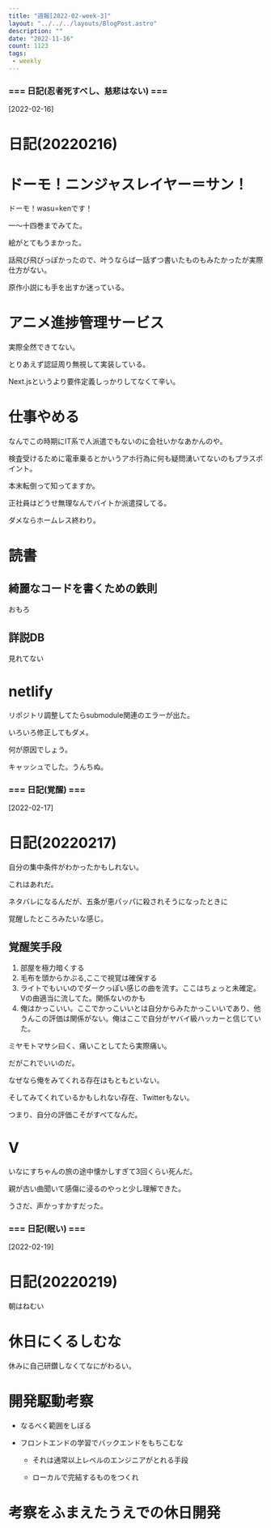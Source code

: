 ```yaml
---
title: "週報[2022-02-week-3]"
layout: "../../../layouts/BlogPost.astro"
description: ""
date: "2022-11-16"
count: 1123
tags:
 - weekly
---
```





### === 日記(忍者死すべし、慈悲はない) ===

[2022-02-16]
# 日記(20220216)

# ドーモ！ニンジャスレイヤー＝サン！

ドーモ！wasu=kenです！

一〜十四巻までみてた。

絵がとてもうまかった。

話飛び飛びっぽかったので、叶うならば一話ずつ書いたものもみたかったが実際仕方がない。

原作小説にも手を出すか迷っている。

# アニメ進捗管理サービス

実際全然できてない。

とりあえず認証周り無視して実装している。

Next.jsというより要件定義しっかりしてなくて辛い。

# 仕事やめる

なんでこの時期にIT系で人派遣でもないのに会社いかなあかんのや。

検査受けるために電車乗るとかいうアホ行為に何も疑問湧いてないのもプラスポイント。

本末転倒って知ってますか。

正社員はどうせ無理なんでバイトか派遣探してる。

ダメならホームレス終わり。

# 読書

## 綺麗なコードを書くための鉄則

おもろ

## 詳説DB

見れてない

# netlify

リポジトリ調整してたらsubmodule関連のエラーが出た。

いろいろ修正してもダメ。

何が原因でしょう。

キャッシュでした。うんちぬ。


### === 日記(覚醒) ===

[2022-02-17]
# 日記(20220217)

自分の集中条件がわかったかもしれない。

これはあれだ。

ネタバレになるんだが、五条が恵パッパに殺されそうになったときに

覚醒したところみたいな感じ。

## 覚醒笑手段

1. 部屋を極力暗くする
2. 毛布を頭からかぶる,ここで視覚は確保する
3. ライトでもいいのでダークっぽい感じの曲を流す。ここはちょっと未確定。Vの曲適当に流してた。関係ないのかも
4. 俺はかっこいい。ここでかっこいいとは自分からみたかっこいいであり、他うんこの評価は関係がない。俺はここで自分がヤバイ級ハッカーと信じていた。


ミヤモトマサシ曰く、痛いことしてたら実際痛い。

だがこれでいいのだ。

なぜなら俺をみてくれる存在はもともといない。

そしてみてくれているかもしれない存在、Twitterもない。

つまり、自分の評価こそがすべてなんだ。

# V

いなにすちゃんの旅の途中懐かしすぎて3回くらい死んだ。

親が古い曲聞いて感傷に浸るのやっと少し理解できた。

うさだ、声かっすかすだった。


### === 日記(眠い) ===

[2022-02-19]
# 日記(20220219)

朝はねむい

# 休日にくるしむな

休みに自己研鑽しなくてなにがわるい。

# 開発駆動考察

* なるべく範囲をしぼる

* フロントエンドの学習でバックエンドをもちこむな

	* それは通常以上レベルのエンジニアがとれる手段

	* ローカルで完結するものをつくれ

# 考察をふまえたうえでの休日開発
